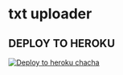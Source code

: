 # txt uploader

## DEPLOY TO HEROKU

[![Deploy to heroku chacha](https://www.herokucdn.com/deploy/button.svg)](https://dashboard.heroku.com/new?template=https://github.com/Ptanhi07/uploadnw)

